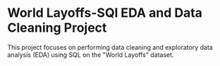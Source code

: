# World Layoffs-SQl EDA and Data Cleaning Project

This project focuses on performing data cleaning and exploratory data analysis (EDA) using SQL on the "World Layoffs" dataset.

